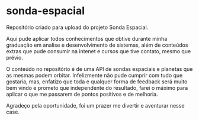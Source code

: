 # sonda-espacial
Repositório criado para upload do projeto Sonda Espacial.

Aqui pude aplicar todos conhecimentos que obtive durante minha graduação em analise e desenvolvimento de sistemas, além de conteúdos extras que pude consumir na intenet e cursos que tive contato, mesmo que prévio.

O conteúdo no repositório é de uma API de sondas espaciais e planetas que as mesmas podem orbitar.
Infelizmente não pude cumprir com tudo que gostaria, mas, enfatizo que toda e qualquer forma de feedback será muito bem vindo e prometo que independente do resultado, farei o máximo para aplicar o que me passarem de pontos positivos e de melhoria.

Agradeço pela oportunidade, foi um prazer me divertir e aventurar nesse case.
